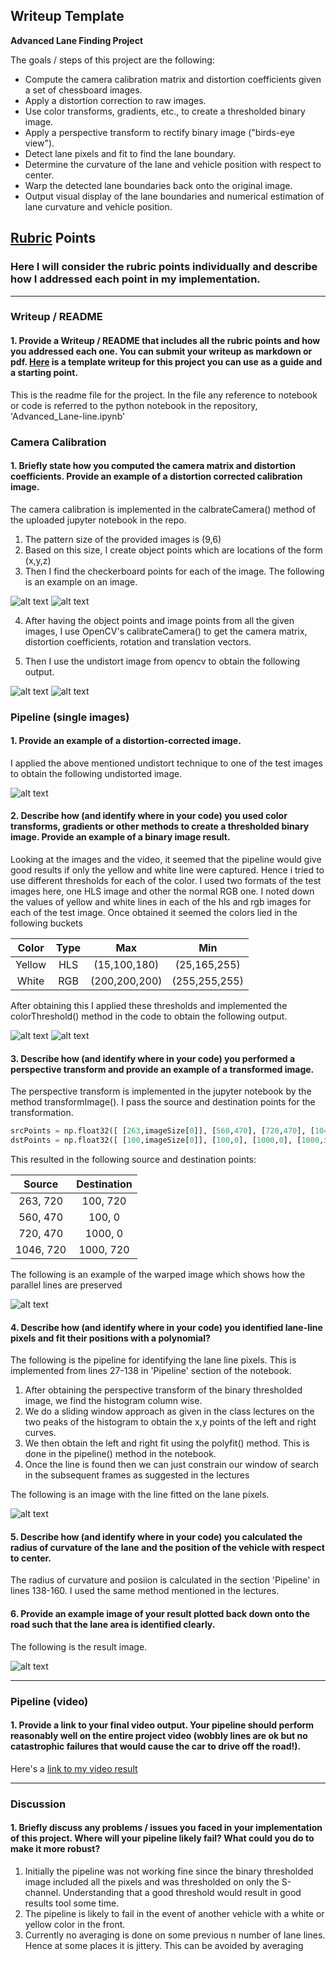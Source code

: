 ## Writeup Template

**Advanced Lane Finding Project**

The goals / steps of this project are the following:

* Compute the camera calibration matrix and distortion coefficients given a set of chessboard images.
* Apply a distortion correction to raw images.
* Use color transforms, gradients, etc., to create a thresholded binary image.
* Apply a perspective transform to rectify binary image ("birds-eye view").
* Detect lane pixels and fit to find the lane boundary.
* Determine the curvature of the lane and vehicle position with respect to center.
* Warp the detected lane boundaries back onto the original image.
* Output visual display of the lane boundaries and numerical estimation of lane curvature and vehicle position.

[//]: # (Image References)

[image1]: ./output_images/findchessBoard_Input.jpg "Input"
[image2]: ./output_images/findChessBoard_Output.png "Output"
[image3]: ./output_images/undistorted_input.jpg "Input"
[image4]: ./output_images/undistorted_output.png "undistorted output"
[image5]: ./output_images/undistorted_test_output.png "undistorted test output"
[image6]: ./output_images/straight_lines1.jpg "color thresh input"
[image7]: ./output_images/color_thresholded.png "color thresh"
[image8]: ./output_images/transformed.png "transformed"
[image9]: ./output_images/linePixels.png "line pixels"
[image10]: ./output_images/output.png "output"

[video1]: ./project_video.mp4 "Video"

## [Rubric](https://review.udacity.com/#!/rubrics/571/view) Points

### Here I will consider the rubric points individually and describe how I addressed each point in my implementation.  

---

### Writeup / README

#### 1. Provide a Writeup / README that includes all the rubric points and how you addressed each one.  You can submit your writeup as markdown or pdf.  [Here](https://github.com/udacity/CarND-Advanced-Lane-Lines/blob/master/writeup_template.md) is a template writeup for this project you can use as a guide and a starting point.  

This is the readme file for the project. In the file any reference to notebook or code is referred to the python notebook in the repository, 'Advanced_Lane-line.ipynb'

### Camera Calibration

#### 1. Briefly state how you computed the camera matrix and distortion coefficients. Provide an example of a distortion corrected calibration image.
The camera calibration is implemented in the calbrateCamera() method of the uploaded jupyter notebook in the repo.

1. The pattern size of the provided images is (9,6)
2. Based on this size, I create object points which are locations of the form (x,y,z)
3. Then I find the checkerboard points for each of the image. The following is an example on an image.

![alt text][image1] ![alt text][image2]

4. After having the object points and image points from all the given images, I use OpenCV's calibrateCamera() to get the camera matrix, distortion coefficients, rotation and translation vectors.

5. Then I use the undistort image from opencv to obtain the following output.

![alt text][image3]
![alt text][image4]

### Pipeline (single images)

#### 1. Provide an example of a distortion-corrected image.

I applied the above mentioned undistort technique to one of the test images to obtain the following undistorted image.

![alt text][image5]

#### 2. Describe how (and identify where in your code) you used color transforms, gradients or other methods to create a thresholded binary image.  Provide an example of a binary image result.

Looking at the images and the video, it seemed that the pipeline would give good results if only the yellow and white line were captured. Hence i tried to use different thresholds for each of the color. I used two formats of the test images here, one HLS image and other the normal RGB one. I noted down the values of yellow and white lines in each of the hls and rgb images for each of the test image. Once obtained it seemed the colors lied in the following buckets

| Color         | Type          |      Max       |        Min        |
|:-------------:|:-------------:| :-------------:| :-------------:| 
| Yellow        | HLS           |   (15,100,180) | (25,165,255) |
| White        | RGB           |   (200,200,200) | (255,255,255) |

After obtaining this I applied these thresholds and implemented the colorThreshold() method in the code to obtain the following output.

![alt text][image6]
![alt text][image7]

#### 3. Describe how (and identify where in your code) you performed a perspective transform and provide an example of a transformed image.

The perspective transform is implemented in the jupyter notebook by the method transformImage(). I pass the source and destination points for the transformation.

```python
srcPoints = np.float32([ [263,imageSize[0]], [560,470], [720,470], [1046,imageSize[0]] ])
dstPoints = np.float32([ [100,imageSize[0]], [100,0], [1000,0], [1000,imageSize[0]] ])
```

This resulted in the following source and destination points:

| Source        | Destination   | 
|:-------------:|:-------------:| 
| 263, 720      | 100, 720        | 
| 560, 470      | 100, 0      |
| 720, 470     | 1000, 0      |
| 1046, 720      | 1000, 720        |

The following is an example of the warped image which shows how the parallel lines are preserved

![alt text][image8]

#### 4. Describe how (and identify where in your code) you identified lane-line pixels and fit their positions with a polynomial?

The following is the pipeline for identifying the lane line pixels. This is implemented from lines 27-138 in 'Pipeline' section of the notebook.

1.  After obtaining the perspective transform of the binary thresholded image, we find the histogram column wise.
2. We do a sliding window approach as given in the class lectures on the two peaks of the histogram to obtain the x,y points of the left and right curves.
3. We then obtain the left and right fit using the polyfit() method. This is done in the pipeline() method in the notebook.
4. Once the line is found then we can just constrain our window of search in the subsequent frames as suggested in the lectures

The following is an image with the line fitted on the lane pixels.

![alt text][image9]

#### 5. Describe how (and identify where in your code) you calculated the radius of curvature of the lane and the position of the vehicle with respect to center.

The radius of curvature and posiion is calculated in the section 'Pipeline' in lines 138-160. I used the same method mentioned in the lectures. 

#### 6. Provide an example image of your result plotted back down onto the road such that the lane area is identified clearly.

The following is the result image.

![alt text][image10]

---

### Pipeline (video)

#### 1. Provide a link to your final video output.  Your pipeline should perform reasonably well on the entire project video (wobbly lines are ok but no catastrophic failures that would cause the car to drive off the road!).

Here's a [link to my video result](./output_images/project_video_output.mp4)

---

### Discussion

#### 1. Briefly discuss any problems / issues you faced in your implementation of this project.  Where will your pipeline likely fail?  What could you do to make it more robust?

1. Initially the pipeline was not working fine since the binary thresholded image included all the pixels and was thresholded on only the S-channel. Understanding that a good threshold would result in good results tool some time.
2. The pipeline is likely to fail in the event of another vehicle with a white or yellow color in the front.
3. Currently no averaging is done on some previous n number of lane lines. Hence at some places it is jittery. This can be avoided by averaging
